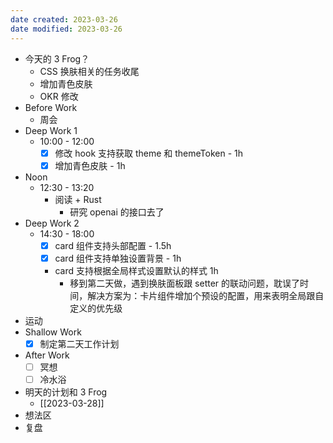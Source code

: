 ```yaml
---
date created: 2023-03-26 
date modified: 2023-03-26
---
```

- 今天的 3 Frog？
	- CSS 换肤相关的任务收尾
	- 增加青色皮肤
	- OKR 修改
- Before Work
	- 周会
- Deep Work 1
	- 10:00 - 12:00
		- [x] 修改 hook 支持获取 theme 和 themeToken - 1h
		- [x] 增加青色皮肤 - 1h
- Noon
	- 12:30 - 13:20 
		- 阅读 + Rust
			- 研究 openai 的接口去了
- Deep Work 2
	- 14:30 - 18:00
		- [x] card 组件支持头部配置 - 1.5h
		- [x] card 组件支持单独设置背景 - 1h
		- card 支持根据全局样式设置默认的样式 1h
			- 移到第二天做，遇到换肤面板跟 setter 的联动问题，耽误了时间，解决方案为：卡片组件增加个预设的配置，用来表明全局跟自定义的优先级
- 运动
- Shallow Work
	- [x] 制定第二天工作计划
- After Work
	- [ ] 冥想
	- [ ] 冷水浴
- 明天的计划和 3 Frog
	- [[2023-03-28]]
- 想法区
- 复盘
